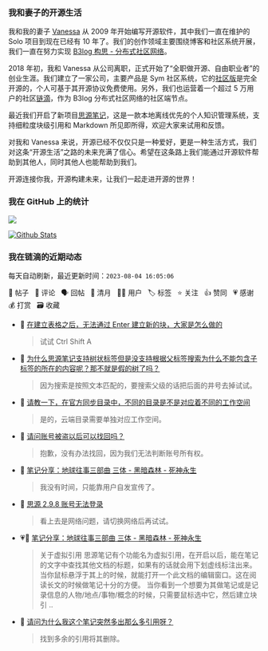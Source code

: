 ### 我和妻子的开源生活

我和我的妻子 [Vanessa](https://github.com/Vanessa219) 从 2009 年开始编写开源软件，其中我们一直在维护的 Solo 项目到现在已经有 10 年了。我们的创作领域主要围绕博客和社区系统开展，我们一直在努力实现 [B3log 构思 - 分布式社区网络](https://ld246.com/article/1546941897596)。

2018 年初，我和 Vanessa 从公司离职，正式开始了“全职做开源、自由职业者”的创业生涯。我们建立了一家公司，主要产品是 Sym 社区系统，它的[社区版](https://github.com/88250/symphony)是完全开源的，个人可基于其开源协议免费使用。另外，我们也运营着一个超过 5 万用户的社区[链滴](https://ld246.com)，作为 B3log 分布式社区网络的社区端节点。

最近我们开启了新项目[思源笔记](https://github.com/siyuan-note/siyuan)，这是一款本地离线优先的个人知识管理系统，支持细粒度块级引用和 Markdown 所见即所得，欢迎大家来试用和反馈。

对我和 Vanessa 来说，开源已经不仅仅只是一种爱好，更是一种生活方式，我们对这条“开源生活”之路的未来充满了信心。希望在这条路上我们能通过开源软件帮助到其他人，同时其他人也能帮助到我们。

开源连接你我，开源构建未来，让我们一起走进开源的世界！

### 我在 GitHub 上的统计

<a title="Hits" target="_blank" href="https://github.com/88250/88250"><img src="https://hits.b3log.org/88250/88250.svg"></a>

[![Github Stats](https://github-readme-stats.vercel.app/api?username=88250&theme=tokyonight&show_icons=true)](https://github.com/88250)

<!--events start -->

### 我在链滴的近期动态

每天自动刷新，最近更新时间：`2023-08-04 16:05:06`

📝 帖子 &nbsp; 💬 评论 &nbsp; 🗣 回帖 &nbsp; 🌙 清月 &nbsp; 👨‍💻 用户 &nbsp; 🏷️ 标签 &nbsp; ⭐️ 关注 &nbsp; 👍 赞同 &nbsp; 💗 感谢 &nbsp; 💰 打赏 &nbsp; 🗃 收藏

* 💬 [在建立表格之后，无法通过 Enter 建立新的块，大家是怎么做的](https://ld246.com/article/1691080844352/comment/1691134848414#comments)

  > 试试 Ctrl Shift A
* 💬 [为什么思源笔记支持树状标签但是没支持根据父标签搜索为什么不能包含子标签的所在的内容呢？那不就是假的树了吗？](https://ld246.com/article/1691131631684/comment/1691131859705#comments)

  > 因为搜索是按照文本匹配的，要搜索父级的话把后面的井号去掉试试。
* 💬 [请教一下，在官方同步目录中，不同的目录是不是对应着不同的工作空间](https://ld246.com/article/1691128011229/comment/1691129108813#comments)

  > 是的，云端目录需要单独对应工作空间。
* 💬 [请问账号被盗以后可以找回吗？](https://ld246.com/article/1691119704243/comment/1691119819779#comments)

  > 抱歉，没有办法找回，因为我们无法判断账号所有权。
* 💬 [笔记分享：地球往事三部曲 三体 - 黑暗森林 - 死神永生](https://ld246.com/article/1691090065685/comment/1691119240248#comments)

  > 我没有时间，只能靠用户自发宣传了。
* 💬 [思源 2.9.8 账号无法登录](https://ld246.com/article/1691116309347/comment/1691116801116#comments)

  > 看上去是网络问题，请切换网络后再试试。
* 💗📝 [笔记分享：地球往事三部曲 三体 - 黑暗森林 - 死神永生](https://ld246.com/article/1691090065685)

  > 关于虚拟引用 思源笔记有个功能名为虚拟引用，在开启以后，能在笔记的文字中查找其他文档的标题，如果有的话就会用下划虚线标注出来。当你鼠标悬浮于其上的时候，就能打开一个此文档的编辑窗口。这在阅读长文的时候做笔记十分的方便。 当你看到一个想要为其做笔记或是记录信息的人物/地点/事物/概念的时候，只需要鼠标选中它，然后建立块引 ..
* 💬 [请问为什么我这个笔记突然多出那么多引用呀？](https://ld246.com/article/1691112283975/comment/1691112381053#comments)

  > 找到多余的引用将其删除。


<!--events end -->
